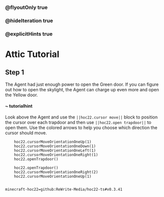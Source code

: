 ### @flyoutOnly true
### @hideIteration true
### @explicitHints true


# Attic Tutorial

## Step 1
The Agent had just enough power to open the Green door. If you can figure out how to open the skylight, the Agent can charge up even more and open the Yellow door.

#### ~ tutorialhint 
Look above the Agent and use the ``||hoc22.cursor move||`` block to position the cursor over each trapdoor and then use ``||hoc22.open trapdoor||`` to open them. Use the colored arrows to help you choose which direction the cursor should move.



```ghost
    hoc22.cursorMoveOrientationOneUp(1)
    hoc22.cursorMoveOrientationOneDown(1)
    hoc22.cursorMoveOrientationOneLeft(1)
    hoc22.cursorMoveOrientationOneRight(1)
    hoc22.openTrapdoor()
```
```template
    hoc22.openTrapdoor()
    hoc22.cursorMoveOrientationOneRight(2)
    hoc22.cursorMoveOrientationOneUp(1)
    
```
```package
minecraft-hoc22=github:ReWrite-Media/hoc22-ts#v0.3.41
```
